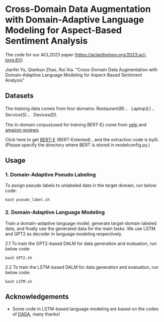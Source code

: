 # Cross-Domain Data Augmentation with Domain-Adaptive Language Modeling for Aspect-Based Sentiment Analysis

The code for our ACL2023 paper (https://aclanthology.org/2023.acl-long.81/)

Jianfei Yu, Qiankun Zhao, Rui Xia. "Cross-Domain Data Augmentation with Domain-Adaptive Language Modeling for Aspect-Based Sentiment Analysis"

## Datasets

The training data comes from four domains: Restaurant(R) 、 Laptop(L) 、 Service(S) 、 Devices(D).  

The in-domain corpus(used for training BERT-E) come from [yelp](https://www.yelp.com/dataset/challenge) and [amazon reviews](http://jmcauley.ucsd.edu/data/amazon/links.html). 

Click here to get [BERT-E](https://pan.baidu.com/s/1hNyNCyfOHzznuPbxT1LNFQ) (BERT-Extented) , and the extraction code is by0i. (Please specify the directory where BERT is stored in modelconfig.py.)

## Usage

### 1. Domain-Adaptive Pseudo Labeling

To assign pseudo labels to unlabeled data in the target domain, run below code:
```
bash pseudo_label.sh
```

### 2. Domain-Adaptive Language Modeling

Train a domain-adaptive language model, generate target-domain labeled data, and finally use the generated data for the main tasks.
We use LSTM and GPT2 as decoder in language modeling respectively.

2.1 To train the GPT2-based DALM for data generation and evaluation, run below code:
```
bash GPT2.sh
```

2.2 To train the LSTM-based DALM for data generation and evaluation, run below code:
```
bash LSTM.sh
```

## Acknowledgements

- Some code in LSTM-based language modeling are based on the codes of [DAGA](https://aclanthology.org/2020.emnlp-main.488/), many thanks!

